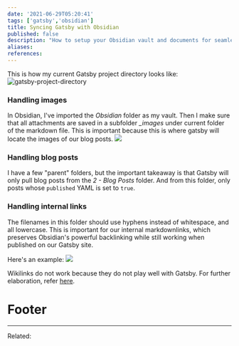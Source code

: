 ```yaml
---
date: '2021-06-29T05:20:41'
tags: ['gatsby','obsidian']
title: Syncing Gatsby with Obsidian 
published: false
description: "How to setup your Obsidian vault and documents for seamless syncing with Gatsby"
aliases:
references:
---
```


This is how my current Gatsby project directory looks like:
![gatsby-project-directory](CleanShot%202021-06-29%20at%2005.23.37@2x.png)

### Handling images
 In Obsidian, I've imported the *Obsidian* folder as my vault. Then I make sure that all attachments are saved in a subfolder *_images* under current folder of the markdown file. This is important because this is where gatsby will locate the images of our blog posts.
![](CleanShot%202021-06-29%20at%2005.25.55@2x.png)

### Handling blog posts
I have a few "parent" folders, but the important takeaway is that Gatsby will only pull blog posts from the *2 - Blog Posts* folder. And from this folder, only posts whose `published` YAML is set to `true`. 

### Handling internal links
The filenames in this folder should use hyphens instead of whitespace, and all lowercase. This is important for our internal markdownlinks, which preserves Obsidian's powerful backlinking while still working when published on our Gatsby site. 

Here's an example:
![](CleanShot%202021-06-29%20at%2005.34.37@2x.png)

Wikilinks do not work because they do not play well with Gatsby. For further elaboration, refer [here](https://dev.to/neldeles/comment/1fnep).


# Footer
---
Related: 
